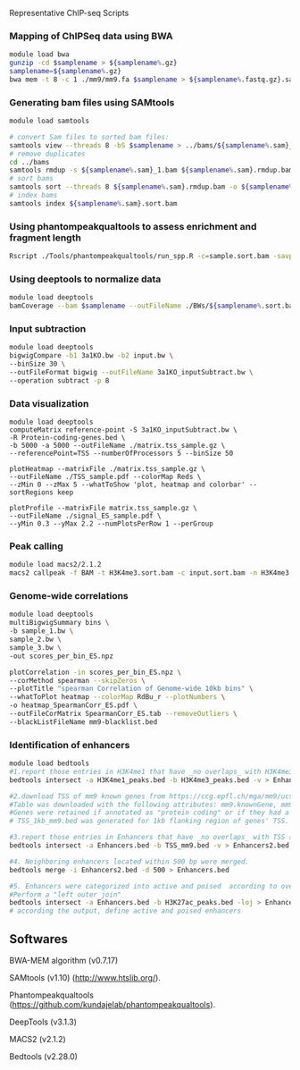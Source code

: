 Representative ChIP-seq Scripts

### Mapping of ChIPSeq data using BWA

```bash
module load bwa
gunzip -cd $samplename > ${samplename%.gz}
samplename=${samplename%.gz}
bwa mem -t 8 -c 1 ./mm9/mm9.fa $samplename > ${samplename%.fastq.gz}.sam
```




### Generating bam files using SAMtools

```bash
module load samtools

# convert Sam files to sorted bam files:
samtools view --threads 8 -bS $samplename > ../bams/${samplename%.sam}_1.bam
# remove duplicates
cd ../bams
samtools rmdup -s ${samplename%.sam}_1.bam ${samplename%.sam}.rmdup.bam
# sort bams
samtools sort --threads 8 ${samplename%.sam}.rmdup.bam -o ${samplename%.sam}.sort.bam
# index bams
samtools index ${samplename%.sam}.sort.bam
```

### Using phantompeakqualtools to assess enrichment and fragment length

```bash
Rscript ./Tools/phantompeakqualtools/run_spp.R -c=sample.sort.bam -savp=./${i%.sort.bam}.pdf -out=./xcor/xcor_metrics_${i%.sort.bam}.txt
```

### Using deeptools to normalize data

```bash
module load deeptools
bamCoverage --bam $samplename --outFileName ./BWs/${samplename%.sort.bam}.bw -p 8 --effectiveGenomeSize 2150570000 --normalizeUsing RPGC --extendReads 200 --binSize 30 --outFileFormat bigwig
```

### Input subtraction

```bash
module load deeptools
bigwigCompare -b1 3a1KO.bw -b2 input.bw \
--binSize 30 \
--outFileFormat bigwig --outFileName 3a1KO_inputSubtract.bw \
--operation subtract -p 8
```

### Data visualization

```
module load deeptools
computeMatrix reference-point -S 3a1KO_inputSubtract.bw \
-R Protein-coding-genes.bed \
-b 5000 -a 5000 --outFileName ./matrix.tss_sample.gz \
--referencePoint=TSS --numberOfProcessors 5 --binSize 50

plotHeatmap --matrixFile ./matrix.tss_sample.gz \
--outFileName ./TSS_sample.pdf --colorMap Reds \
--zMin 0 --zMax 5 --whatToShow 'plot, heatmap and colorbar' --sortRegions keep

plotProfile --matrixFile matrix.tss_sample.gz \
--outFileName ./signal_ES_sample.pdf \
--yMin 0.3 --yMax 2.2 --numPlotsPerRow 1 --perGroup
```

### Peak calling

```bash
module load macs2/2.1.2
macs2 callpeak -f BAM -t H3K4me3.sort.bam -c input.sort.bam -n H3K4me3 --keep-dup all -g mm --broad --broad-cutoff 0.05 --nomodel --extsize 200 --max-gap 500 --min-length 500
```

### Genome-wide correlations

```bash
module load deeptools
multiBigwigSummary bins \
-b sample_1.bw \
sample_2.bw \
sample_3.bw \
-out scores_per_bin_ES.npz

plotCorrelation -in scores_per_bin_ES.npz \
--corMethod spearman --skipZeros \
--plotTitle "spearman Correlation of Genome-wide 10kb bins" \
--whatToPlot heatmap --colorMap RdBu_r --plotNumbers \
-o heatmap_SpearmanCorr_ES.pdf \
--outFileCorMatrix SpearmanCorr_ES.tab --removeOutliers \
--blackListFileName mm9-blacklist.bed
```

### Identification of enhancers

```bash &amp; R
module load bedtools
#1.report those entries in H3K4me1 that have _no overlaps_ with H3K4me3:
bedtools intersect -a H3K4me1_peaks.bed -b H3K4me3_peaks.bed -v > Enhancers.bed

#2.download TSS of mm9 known genes from https://ccg.epfl.ch/mga/mm9/ucsc/ucsc.html and convert to bed file:
#Table was downloaded with the following attributes: mm9.knownGene, mm9.ensemblSource, mm9.kgXref, mm9.knownToEnsembl, mm9.refSeqStatus, mm9.spMrna.
#Genes were retained if annotated as "protein coding" or if they had a protein ID or a refSeq status.
# TSS_1kb_mm9.bed was generated for 1kb flanking region of genes' TSS.

#3.report those entries in Enhancers that have _no overlaps_ with TSS ± 1 kb:
bedtools intersect -a Enhancers.bed -b TSS_mm9.bed -v > Enhancers2.bed

#4. Neighboring enhancers located within 500 bp were merged.
bedtools merge -i Enhancers2.bed -d 500 > Enhancers.bed

#5. Enhancers were categorized into active and poised  according to overlapping with H3K27ac peaks or not, respectively:
#Perform a "left outer join"
bedtools intersect -a Enhancers.bed -b H3K27ac_peaks.bed -loj > Enhancers2.bed
# according the output, define active and poised enhancers
```



## Softwares

BWA-MEM algorithm (v0.7.17) 

SAMtools (v1.10) (http://www.htslib.org/). 

Phantompeakqualtools (https://github.com/kundajelab/phantompeakqualtools). 

DeepTools (v3.1.3) 

MACS2 (v2.1.2)

Bedtools (v2.28.0)
